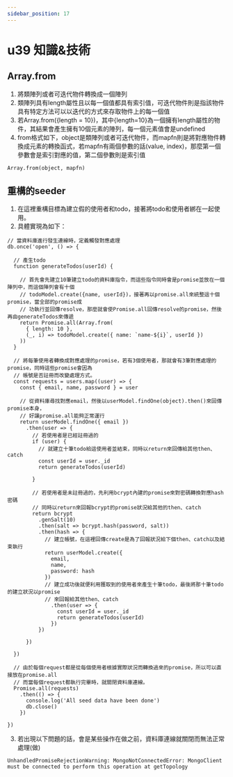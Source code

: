 ```yaml
---
sidebar_position: 17
---
```


# u39 知識&技術


## Array.from
1. 將類陣列或者可迭代物件轉換成一個陣列
2. 類陣列具有length屬性且以每一個值都具有索引值，可迭代物件則是指該物件具有特定方法可以以迭代的方式來存取物件上的每一個值
3. 若Array.from({length = 10})，其中{length=10}為一個擁有length屬性的物件，其結果會產生擁有10個元素的陣列，每一個元素值會是undefined
4. from格式如下，object是類陣列或者可迭代物件，而mapfn則是將對應物件轉換成元素的轉換函式，若mapfn有兩個參數的話(value, index)，那麼第一個參數會是索引對應的值，第二個參數則是索引值
```
Array.from(object, mapfn)
```




## 重構的seeder
1. 在這裡重構目標為建立假的使用者和todo，接著將todo和使用者綁在一起使用。
2. 具體實現為如下：
```
// 當資料庫進行發生連線時，定義觸發對應處理
db.once('open', () => {

  // 產生todo
  function generateTodos(userId) {

    // 首先會先建立10筆建立todo的資料庫指令，而這些指令同時會是promise並放在一個陣列中，而這個陣列會有十個
    // todoModel.create({name, userId})，接著再以promise.all來統整這十個promise，當全部的promise成
    // 功執行並回傳resolve，那麼就會使Promise.all回傳resolve的promise，然後再由generateTodos來傳遞
    return Promise.all(Array.from(
      { length: 10 },
      (_, i) => todoModel.create({ name: `name-${i}`, userId })
    ))
  }

  // 將每筆使用者轉換成對應處理的promise，若有3個使用者，那就會有3筆對應處理的promise，同時這些promise會因為
  // 帳號是否註冊而改變處理方式。
  const requests = users.map((user) => {
    const { email, name, password } = user

    // 從資料庫尋找對應email，然後以userModel.findOne(object).then()來回傳promise本身，
    // 好讓promise.all能夠正常運行
    return userModel.findOne({ email })
      .then(user => {
        // 若使用者是已經註冊過的
        if (user) {
          // 就建立十筆todo給這使用者並結束，同時以return來回傳給其他then、catch
          const userId = user._id
          return generateTodos(userId)

        }

        // 若使用者是未註冊過的，先利用bcrypt內建的promise來對密碼轉換對應hash密碼
        // 同時以return來回報bcrypt的promise狀況給其他的then、catch
        return bcrypt
          .genSalt(10)
          .then(salt => bcrypt.hash(password, salt))
          .then(hash => {
            // 建立帳號，在這裡回傳create是為了回報狀況給下個then、catch以及結束執行
            return userModel.create({
              email,
              name,
              password: hash
            })
            // 建立成功後就便利用獲取到的使用者來產生十筆todo，最後將那十筆todo的建立狀況以promise
            // 來回報給其他then、catch
              .then(user => {
                const userId = user._id
                return generateTodos(userId)
              })
          })

      })

  })
  
  // 由於每個request都是從每個使用者根據實際狀況而轉換過來的promise，所以可以直接放在promise.all
  // 而當每個request都執行完畢時，就關閉資料庫連線。
  Promise.all(requests)
    .then(() => {
      console.log('All seed data have been done')
      db.close()
    })

})
```

3. 若出現以下問題的話，會是某些操作在做之前，資料庫連線就關閉而無法正常處理(做)

```
UnhandledPromiseRejectionWarning: MongoNotConnectedError: MongoClient must be connected to perform this operation at getTopology
```
